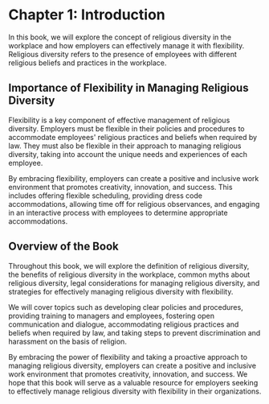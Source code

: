 Chapter 1: Introduction
=======================

In this book, we will explore the concept of religious diversity in the workplace and how employers can effectively manage it with flexibility. Religious diversity refers to the presence of employees with different religious beliefs and practices in the workplace.

Importance of Flexibility in Managing Religious Diversity
---------------------------------------------------------

Flexibility is a key component of effective management of religious diversity. Employers must be flexible in their policies and procedures to accommodate employees' religious practices and beliefs when required by law. They must also be flexible in their approach to managing religious diversity, taking into account the unique needs and experiences of each employee.

By embracing flexibility, employers can create a positive and inclusive work environment that promotes creativity, innovation, and success. This includes offering flexible scheduling, providing dress code accommodations, allowing time off for religious observances, and engaging in an interactive process with employees to determine appropriate accommodations.

Overview of the Book
--------------------

Throughout this book, we will explore the definition of religious diversity, the benefits of religious diversity in the workplace, common myths about religious diversity, legal considerations for managing religious diversity, and strategies for effectively managing religious diversity with flexibility.

We will cover topics such as developing clear policies and procedures, providing training to managers and employees, fostering open communication and dialogue, accommodating religious practices and beliefs when required by law, and taking steps to prevent discrimination and harassment on the basis of religion.

By embracing the power of flexibility and taking a proactive approach to managing religious diversity, employers can create a positive and inclusive work environment that promotes creativity, innovation, and success. We hope that this book will serve as a valuable resource for employers seeking to effectively manage religious diversity with flexibility in their organizations.
